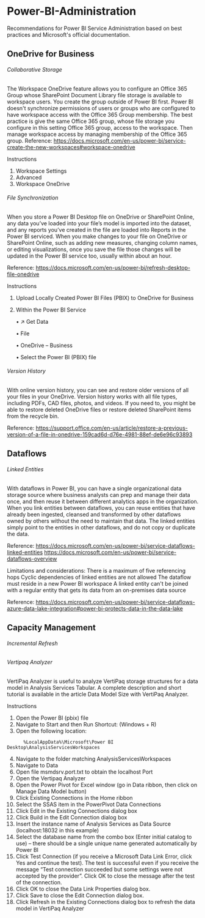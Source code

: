 # Power-BI-Administration
Recommendations for Power BI Service Administration based on best practices and Microsoft's official documentation.


## OneDrive for Business

###### Collaborative Storage
The Workspace OneDrive feature allows you to configure an Office 365 Group whose SharePoint Document Library file storage is available to workspace users. You create the group outside of Power BI first. Power BI doesn't synchronize permissions of users or groups who are configured to have workspace access with the Office 365 Group membership. The best practice is give the same Office 365 group, whose file storage you configure in this setting Office 365 group, access to the workspace. Then manage workspace access by managing membership of the Office 365 group.
Reference: https://docs.microsoft.com/en-us/power-bi/service-create-the-new-workspaces#workspace-onedrive

Instructions
1.	Workspace Settings
2.	Advanced
3.	Workspace OneDrive
 

###### File Synchronization
When you store a Power BI Desktop file on OneDrive or SharePoint Online, any data you’ve loaded into your file’s model is imported into the dataset, and any reports you’ve created in the file are loaded into Reports in the Power BI serviced. When you make changes to your file on OneDrive or SharePoint Online, such as adding new measures, changing column names, or editing visualizations, once you save the file those changes will be updated in the Power BI service too, usually within about an hour.

Reference: https://docs.microsoft.com/en-us/power-bi/refresh-desktop-file-onedrive

Instructions
1.	Upload Locally Created Power BI Files (PBIX) to OneDrive for Business
2.	Within the Power BI Service

    •	↗ Get Data
    
    •	File
    
    •	OneDrive – Business
    
    •	Select the Power BI (PBIX) file



###### Version History
With online version history, you can see and restore older versions of all your files in your OneDrive. Version history works with all file types, including PDFs, CAD files, photos, and videos. If you need to, you might be able to restore deleted OneDrive files or restore deleted SharePoint items from the recycle bin.

Reference: https://support.office.com/en-us/article/restore-a-previous-version-of-a-file-in-onedrive-159cad6d-d76e-4981-88ef-de6e96c93893
 

## Dataflows

###### Linked Entities
With dataflows in Power BI, you can have a single organizational data storage source where business analysts can prep and manage their data once, and then reuse it between different analytics apps in the organization. When you link entities between dataflows, you can reuse entities that have already been ingested, cleansed and transformed by other dataflows owned by others without the need to maintain that data. The linked entities simply point to the entities in other dataflows, and do not copy or duplicate the data.

Reference:
https://docs.microsoft.com/en-us/power-bi/service-dataflows-linked-entities
https://docs.microsoft.com/en-us/power-bi/service-dataflows-overview


Limitations and considerations:
There is a maximum of five referencing hops
Cyclic dependencies of linked entities are not allowed
The dataflow must reside in a new Power BI workspace
A linked entity can't be joined with a regular entity that gets its data from an on-premises data source

Reference: https://docs.microsoft.com/en-us/power-bi/service-dataflows-azure-data-lake-integration#power-bi-protects-data-in-the-data-lake


## Capacity Management


###### Incremental Refresh



###### Vertipaq Analyzer
VertiPaq Analyzer is useful to analyze VertiPaq storage structures for a data model in Analysis Services Tabular. 
A complete description and short tutorial is available in the article Data Model Size with VertiPaq Analyzer.

Instructions
1.	Open the Power BI (pbix) file
2.	Navigate to Start and then Run
      Shortcut: (Windows + R)
3.	Open the following location:
```
      %LocalAppData%\Microsoft\Power BI Desktop\AnalysisServicesWorkspaces
```
4.	Navigate to the folder matching AnalysisServicesWorkspaces
5.	Navigate to Data
6.	Open file msmdsrv.port.txt to obtain the localhost Port
7.	Open the Vertipaq Analyzer
8.	Open the Power Pivot for Excel window (go in Data ribbon, then click on Manage Data Model button)
9.	Click Existing Connections in the Home ribbon
10.	Select the SSAS item in the PowerPivot Data Connections
11.	Click Edit in the Existing Connections dialog box
12.	Click Build in the Edit Connection dialog box
13.	Insert the instance name of Analysis Services as Data Source (localhost:18032 in this example)
14.	Select the database name from the combo box (Enter initial catalog to use) – there should be a single unique name generated automatically by Power BI
15.	Click Test Connection (if you receive a Microsoft Data Link Error, click Yes and continue the test). The test is successful even if you receive the message “Test connection succeeded but some settings were not accepted by the provider”. Click OK to close the message after the test of the connection.
16.	Click OK to close the Data Link Properties dialog box.
17.	Click Save to close the Edit Connection dialog box.
18.	Click Refresh in the Existing Connections dialog box to refresh the data model in VertiPaq Analyzer
